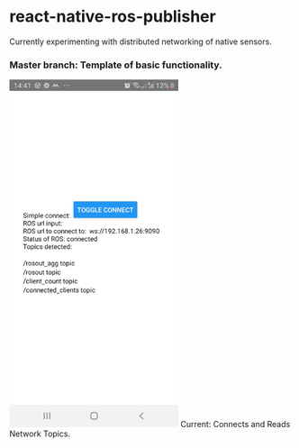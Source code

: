 # react-native-ros-publisher 
Currently experimenting with distributed networking of native sensors.

### Master branch: Template of basic functionality.

<img src="https://github.com/ThomasCarstens/react-native-ros-publisher/blob/master/assets/connected.jpeg" width="300">
Current: Connects and Reads Network Topics.
